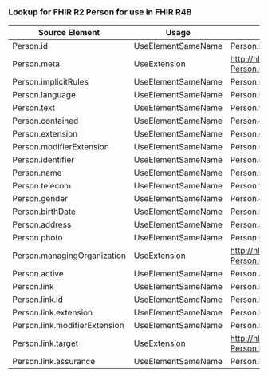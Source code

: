 ### Lookup for FHIR R2 Person for use in FHIR R4B

| Source Element | Usage | Target |
| -------------- | ----- | ------ |
| Person.id | UseElementSameName | Person.id |
| Person.meta | UseExtension | http://hl7.org/fhir/1.0/StructureDefinition/extension-Person.meta |
| Person.implicitRules | UseElementSameName | Person.implicitRules |
| Person.language | UseElementSameName | Person.language |
| Person.text | UseElementSameName | Person.text |
| Person.contained | UseElementSameName | Person.contained |
| Person.extension | UseElementSameName | Person.extension |
| Person.modifierExtension | UseElementSameName | Person.modifierExtension |
| Person.identifier | UseElementSameName | Person.identifier |
| Person.name | UseElementSameName | Person.name |
| Person.telecom | UseElementSameName | Person.telecom |
| Person.gender | UseElementSameName | Person.gender |
| Person.birthDate | UseElementSameName | Person.birthDate |
| Person.address | UseElementSameName | Person.address |
| Person.photo | UseElementSameName | Person.photo |
| Person.managingOrganization | UseExtension | http://hl7.org/fhir/1.0/StructureDefinition/extension-Person.managingOrganization |
| Person.active | UseElementSameName | Person.active |
| Person.link | UseElementSameName | Person.link |
| Person.link.id | UseElementSameName | Person.link.id |
| Person.link.extension | UseElementSameName | Person.link.extension |
| Person.link.modifierExtension | UseElementSameName | Person.link.modifierExtension |
| Person.link.target | UseExtension | http://hl7.org/fhir/1.0/StructureDefinition/extension-Person.link.target |
| Person.link.assurance | UseElementSameName | Person.link.assurance |
